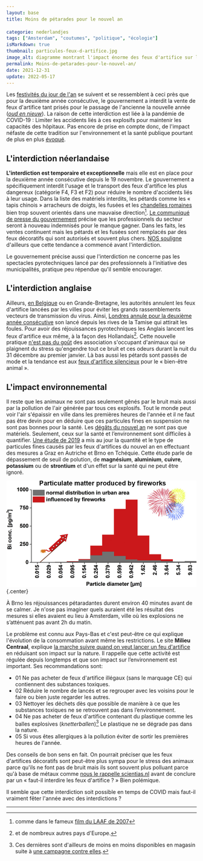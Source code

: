 ```yaml
---
layout: base
title: Moins de pétarades pour le nouvel an

categorie: nederlandjes
tags: ["Amsterdam", "coutumes", "politique", "écologie"]
isMarkdown: true
thumbnail: particules-feux-d-artifice.jpg
image_alt: diagramme montrant l'impact énorme des feux d'artifice sur le taux de particules fines
permalink: Moins-de-petarades-pour-le-nouvel-an/
date: 2021-12-31
update: 2022-05-17
---
```




Les [festivités du jour de l'an](/les-bruits-du-nouvel-an) se suivent et se ressemblent à ceci près que pour la deuxième année consécutive, le gouvernement a interdit la vente de feux d'artifice tant prisés pour le passage de l'ancienne la nouvelle année (*[oud en nieuw](/preparatifs-petaradants)*). La raison de cette interdiction est liée à la pandémie de COVID-19 : Limiter les accidents liés à ces explosifs pour maintenir les capacités des hôpitaux. Pas encore de prise en compte donc, de l'impact néfaste de cette tradition sur l'environnement et la santé publique pourtant de plus en plus [évoqué](https://www.nrc.nl/nieuws/2018/12/28/oud-en-nieuw-feest-voor-fijnstof-gevaar-voor-de-longen-a3127297).

## L'interdiction néerlandaise

**L'interdiction est temporaire et exceptionnelle** mais elle est en place pour la deuxième année consécutive depuis le 19 novembre. Le gouvernement a spécifiquement interdit l'usage et le transport des feux d'artifice les plus dangereux (catégorie F4, F3 et F2) pour réduire le nombre d'accidents liés à leur usage. Dans la liste des matériels interdits, les pétards comme les « tapis chinois » arracheurs de doigts, les fusées et les [chandelles romaines](https://fr.wikipedia.org/wiki/Chandelle_romaine) bien trop souvent orientés dans une mauvaise direction[^1]. [Le communiqué de presse du gouvernement](https://www.rijksoverheid.nl/onderwerpen/vuurwerk/nieuws/2021/11/19/vuurwerkverbod-tijdens-aankomende-jaarwisseling) précise que les professionnels du secteur seront à nouveau indemnisés pour le manque gagner. Dans les faits, les ventes continuent mais les pétards et les fusées sont remplacés par des feux décoratifs qui sont autorisés et souvent plus chers. [NOS souligne](https://nos.nl/artikel/2077665-voor-het-knalvuurwerk-moet-je-naar-belgie) d'ailleurs que cette tendance a commencé avant l'interdiction.

Le gouvernement précise aussi que l'interdiction ne concerne pas les spectacles pyrotechniques lancé par des professionnels à l'initiative des municipalités, pratique peu répendue qu'il semble encourager.

## L'interdiction anglaise

Ailleurs, [en Belgique](https://kw.be/nieuws/samenleving/in-kaart-in-deze-gemeenten-mag-je-op-nieuwjaar-vuurwerk-afsteken/) ou en Grande-Bretagne, les autorités annulent les feux d'artifice lancées par les villes pour éviter les grands rassemblements vecteurs de transmission du virus. Ainsi, [Londres annule pour la deuxième année consécutive](https://www.nieuwsblad.be/cnt/dmf20211012_94829807) son lancé depuis les rives de la Tamise qui attirait les foules. Pour avoir des réjouissances pyrotechniques les Anglais lancent les feux d'artifice eux même, à la façon des Hollandais[^2]. Cette nouvelle pratique [n'est pas du goût](https://www.bbc.com/news/uk-england-wiltshire-59431572) des association s'occupant d'animaux qui se plaignent du stress qu'engendre tout ce bruit et ces odeurs durant la nuit du 31 décembre au premier janvier. Là bas aussi les pétards sont passés de mode et la tendance est aux [feux d'artifice silencieux](https://www.walesonline.co.uk/news/uk-news/pub-hold-silent-fireworks-upcoming-17237020) pour le « bien-être animal ».

## L'impact environnemental

Il reste que les animaux ne sont pas seulement gênés par le bruit mais aussi par la pollution de l'air générée par tous ces explosifs. Tout le monde peut voir l'air s'épaissir en ville dans les premières heures de l'année et il ne faut pas être devin pour en déduire que ces particules fines en suspension ne sont pas bonnes pour la santé. Les [dégâts du nouvel an](/il-y-a-eu-des-degats) ne sont pas que matériels. Seulement, ceux sur la santé et l’environnement sont difficiles à quantifier. [Une étude de 2019](https://www.sciencedirect.com/science/article/pii/S0160412019304921#f0020) a mis au jour la quantité et le type de particules fines causés par les feux d'artifices du nouvel an en effectuant des mesures a Graz en Autriche et Brno en Tchéquie. Cette étude parle de dépassement de seuil de polution, de **magnésium**, **aluminium**, **cuivre**, **potassium** ou de **strontium** et d'un effet sur la santé qui ne peut être ignoré.

![diagramme montrant l'impact énorme des feux d'artifice sur le taux de particules fines em pg/m³ ×3 a 0.379µm jusque ×20 a 0.942µm](particules-feux-d-artifice.jpg){.center}

À Brno les réjouissances pétaradantes durent environ 40 minutes avant de se calmer.  Je n'ose pas imaginer quels auraient été les résultat des mesures si elles avaient eu lieu à Amsterdam, ville où les explosions ne  s’atténuent pas avant 2h du matin.

Le problème est connu aux Pays-Bas et c'est peut-être ce qui explique l'évolution de la consommation avant même les restrictions. Le site **Milieu Centraal**, explique [la marche  suivre quand on veut lancer un feu d'artifice](https://www.milieucentraal.nl/huis-en-tuin/gezonde-leefomgeving/vuurwerk/) en réduisant son impact sur la nature. Il rappelle que cette activité est régulée depuis longtemps et que son impact sur l’environnement est important. Ses recommandations sont:

- 01 Ne pas acheter de feux d'artifice illégaux (sans le marquage CE) qui contiennent des substances toxiques.
- 02 Réduire le nombre de lancés et se regrouper avec les voisins pour le faire ou bien juste regarder les autres.
- 03 Nettoyer les déchets dès que possible de manière à ce que les substances toxiques ne se retrouvent pas dans l’environnement.
- 04 Ne pas acheter de feux d'artifice contenant du plastique comme les balles explosives (*knetterballen*)[^3] Le plastique ne se dégrade pas dans la nature.
- 05 Si vous êtes allergiques à la pollution éviter de sortir les premières heures de l'année.

Des conseils de bon sens en fait. On pourrait préciser que les feux d'artifices décoratifs sont peut-être plus sympa pour le stress des animaux parce qu'ils ne font pas de bruit mais ils sont souvent plus polluant parce qu'à base de métaux comme [nous le rappelle scientias.nl](https://scientias.nl/hoe-vervuilend-is-vuurwerk-voor-het-milieu/) avant de conclure par un « faut-il interdire les feux d'artifice ? » Bien polémique. 

Il semble que cette interdiction soit possible en temps de COVID mais faut-il vraiment fêter l'année avec des interdictions ?

---
[^1]: comme dans le fameux [film du LAAF de 2007](/preparatifs-petaradants)
[^2]: et de nombreux autres pays d'Europe.
[^3]: Ces dernières sont d'ailleurs de moins en moins disponibles en magasin suite à [une campagne contre elles](https://litterati.org/operation-knetterbal).